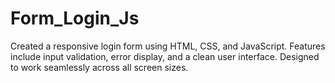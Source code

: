 # Form_Login_Js
Created a responsive login form using HTML, CSS, and JavaScript. Features include input validation, error display, and a clean user interface. Designed to work seamlessly across all screen sizes.
